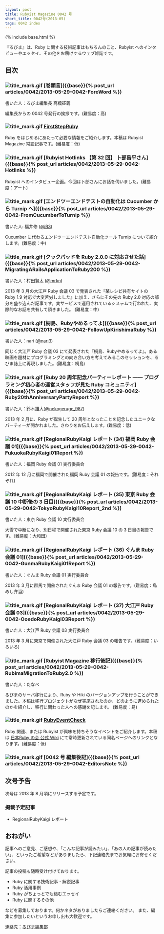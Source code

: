 ```yaml
---
layout: post
title: Rubyist Magazine 0042 号
short_title: 0042号(2013-05)
tags: 0042 index
---
```

{% include base.html %}


『るびま』は、Ruby に関する技術記事はもちろんのこと、Rubyist へのインタビューやエッセイ、その他をお届けするウェブ雑誌です。

## 目次

### ![title_mark.gif]({{base}}{{site.baseurl}}/images/title_mark.gif) [巻頭言]({{base}}{% post_url articles/0042/2013-05-29-0042-ForeWord %})

書いた人：るびま編集長 高橋征義

編集長からの 0042 号発行の挨拶です。(難易度：高)

### ![title_mark.gif]({{base}}{{site.baseurl}}/images/title_mark.gif) [FirstStepRuby](https://github.com/rubima/rubima/blob/master/first_step_ruby/first-step-ruby-2.0.md)

Ruby をはじめるにあたって必要な情報をご紹介します。本稿は Rubyist Magazine 常設記事です。(難易度：低)

### ![title_mark.gif]({{base}}{{site.baseurl}}/images/title_mark.gif) [Rubyist Hotlinks 【第 32 回】 卜部昌平さん]({{base}}{% post_url articles/0042/2013-05-29-0042-Hotlinks %})

Rubyist へのインタビュー企画。今回は卜部さんにお話を伺いました。(難易度：アート)

### ![title_mark.gif]({{base}}{{site.baseurl}}/images/title_mark.gif) [エンドツーエンドテストの自動化は Cucumber から Turnip へ]({{base}}{% post_url articles/0042/2013-05-29-0042-FromCucumberToTurnip %})

書いた人: 福井修 ([@iR3](https://twitter.com/iR3))

Cucumber に代わるエンドツーエンドテスト自動化ツール Turnip について紹介します。(難易度：中)

### ![title_mark.gif]({{base}}{{site.baseurl}}/images/title_mark.gif) [クックパッドを Ruby 2.0.0 に対応させた話]({{base}}{% post_url articles/0042/2013-05-29-0042-MigratingARailsApplicationToRuby200 %})

書いた人：村田賢太 ([@mrkn](https://twitter.com/mrkn))

2013 年 3 月の大江戸 Ruby 会議 03 で発表された『某レシピ共有サイトの Ruby 1.9 対応で大変苦労しました』に加え、さらにその先の Ruby 2.0 対応の部分を盛り込んだ記事です。実サービスで運用されているシステムで行われた、実際的なお話を共有して頂きました。 (難易度：中)

### ![title_mark.gif]({{base}}{{site.baseurl}}/images/title_mark.gif) [桐島、Rubyやめるってよ]({{base}}{% post_url articles/0042/2013-05-29-0042-FollowUpKirishimaRuby %})

書いた人：nari ([@nari3](https://twitter.com/nari3))

同じく大江戸 Ruby 会議 03 にて発表された『桐島、Rubyやめるってよ』。ある映画を題材にプログラミングとの向き合い方を考えてみるこのセッションを、るびま誌上に再現しました。(難易度：桐島)

### ![title_mark.gif]({{base}}{{site.baseurl}}/images/title_mark.gif) [Ruby 20 周年記念パーティーレポート ―― プログラミング初心者の運営スタッフが見た Ruby コミュニティ]({{base}}{% post_url articles/0042/2013-05-29-0042-Ruby20thAnniversaryPartyReport %})

書いた人：鈴木雄大([@nekogeruge_987](http://twitter.com/nekogeruge_987))

2013 年 2 月に、Ruby が誕生して 20 周年となったことを記念したユニークなパーティーが開かれました。さわりをお伝えします。(難易度：低)

### ![title_mark.gif]({{base}}{{site.baseurl}}/images/title_mark.gif) [RegionalRubyKaigi レポート (34) 福岡 Ruby 会議 01]({{base}}{% post_url articles/0042/2013-05-29-0042-FukuokaRubyKaigi01Report %})

書いた人：福岡 Ruby 会議 01 実行委員会

2012 年 12 月に福岡で開催された福岡 Ruby 会議 01 の報告です。(難易度：それぞれ)

### ![title_mark.gif]({{base}}{{site.baseurl}}/images/title_mark.gif) [RegionalRubyKaigi レポート (35) 東京 Ruby 会議 10 中断後の 3 日目]({{base}}{% post_url articles/0042/2013-05-29-0042-TokyoRubyKaigi10Report_2nd %})

書いた人：東京 Ruby 会議 10 実行委員会

大雪で中断になり、別日程で開催された東京 Ruby 会議 10 の 3 日目の報告です。（難易度：大和田）

### ![title_mark.gif]({{base}}{{site.baseurl}}/images/title_mark.gif) [RegionalRubyKaigi レポート (36) ぐんま Ruby 会議 01]({{base}}{% post_url articles/0042/2013-05-29-0042-GunmaRubyKaigi01Report %})

書いた人：ぐんま Ruby 会議 01 実行委員会

2013 年 3 月に群馬で開催されたぐんま Ruby 会議 01 の報告です。(難易度：鳥めし弁当)

### ![title_mark.gif]({{base}}{{site.baseurl}}/images/title_mark.gif) [RegionalRubyKaigi レポート (37) 大江戸 Ruby 会議 03]({{base}}{% post_url articles/0042/2013-05-29-0042-OoedoRubyKaigi03Report %})

書いた人：大江戸 Ruby 会議 03 実行委員会

2013 年 3 月に東京で開催された大江戸 Ruby 会議 03 の報告です。(難易度：いろいろ)

### ![title_mark.gif]({{base}}{{site.baseurl}}/images/title_mark.gif) [Rubyist Magazine 移行後記]({{base}}{% post_url articles/0042/2013-05-29-0042-RubimaMigrationToRuby2.0 %})

書いた人：たなべ

るびまのサーバ移行により、Ruby や Hiki のバージョンアップを行うことができました。本稿は移行プロジェクトがなぜ実施されたのか、どのように進められたのかを紹介し、移行に関わった人への感謝を記します。 (難易度：易)

### ![title_mark.gif]({{base}}{{site.baseurl}}/images/title_mark.gif) [RubyEventCheck](https://github.com/ruby-no-kai/official/wiki/RubyEventCheck)

Ruby 関連、または Rubyist が興味を持ちそうなイベントをご紹介します。本稿は [日本Ruby の会 公式 Wiki](https://github.com/ruby-no-kai/official/wiki) にて常時更新されている同名ページへのリンクとなります。(難易度：低)

### ![title_mark.gif]({{base}}{{site.baseurl}}/images/title_mark.gif) [0042 号 編集後記]({{base}}{% post_url articles/0042/2013-05-29-0042-EditorsNote %})

## 次号予告

次号は 2013 年 8 月頃にリリースする予定です。

### 掲載予定記事

* RegionalRubyKaigi レポート


## おねがい

記事へのご意見、ご感想や、「こんな記事が読みたい」、「あの人の記事が読みたい」、といったご希望などがありましたら、下記連絡先までお気軽にお寄せください。

記事の投稿も随時受け付けております。

* Ruby に関する技術記事・解説記事
* Ruby 活用事例
* Ruby がちょっとでも絡むエッセイ
* Ruby に関するその他


などを募集しております。何かネタがありましたらご連絡ください。
また、編集に参加したいというお申し出も大歓迎です。

連絡先：[るびま編集部](mailto:magazine@ruby-no-kai.org)


